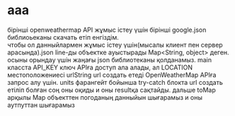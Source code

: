 # aaa
бірінші openweathermap API жұмыс істеу үшін бірінші google.json библиоьеканы скачать етіп енгіздім.  
чтобы ол данныйлармен жұмыс істеу үшін(мысалы клиент пен сервер арасында).json line-ды объектке ауыстырады Map<String, 
object> деген. осыны орындау үшін жаңағы json библиотеканы қолданамыз. 
main класста 
API_KEY ключ APIға доступ ала алады, ал LOCATION местоположениесі
urlString url создать етеді OpenWeatherMap APIға запрос алу үшін. units фарангейт бойынша
try-catch блокта url создать етіліп болған соң оны оқиды  и оны resultқа сақтайды. 
дальше toMap арқылы Map объекттен погоданың данныйын шығарамыз и оны аутпуттан шығарамыз
